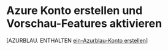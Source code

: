 <properties 
	pageTitle="Create an Azure account" 
	description="Create an account" 
	authors="tfitzmac" 
	manager="wpickett" 
	editor="jimbe" 
	services="" 
	documentationCenter="php"/>

<tags 
	ms.service="multiple" 
	ms.workload="na" 
	ms.tgt_pltfrm="na" 
	ms.devlang="PHP" 
	ms.topic="article" 
    ms.date="06/03/2015"
	ms.author="tomfitz"/>

# Azure Konto erstellen und Vorschau-Features aktivieren

[AZURBLAU. ENTHALTEN [ein-Azurblau-Konto erstellen](../includes/create-an-azure-account.md)]
